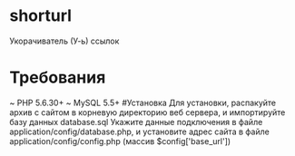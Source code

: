 # shorturl
Укорачиватель (У-ь) ссылок
# Требования
~ PHP 5.6.30+
~ MySQL 5.5+
#Установка
Для установки, распакуйте архив с сайтом в корневую директорию веб сервера, и импортируйте базу данных database.sql
Укажите данные подключения в файле application/config/database.php, и установите адрес сайта в файле application/config/config.php (массив $config['base_url'])
